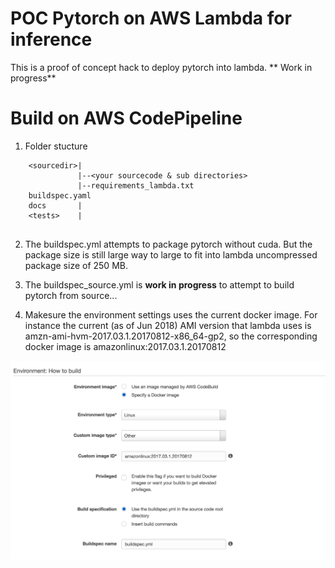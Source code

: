 # POC Pytorch on AWS Lambda for inference
This is a proof of concept hack to deploy pytorch into lambda.
** Work in progress**

# Build on AWS CodePipeline
1. Folder stucture
```
    <sourcedir>|
               |--<your sourcecode & sub directories>
               |--requirements_lambda.txt
    buildspec.yaml
    docs       |
    <tests>    |
   
```    

2. The buildspec.yml attempts to package pytorch without cuda. But the package size is still large way to large to fit into lambda uncompressed package size of 250 MB. 

3. The buildspec_source.yml is **work in progress** to attempt to build pytorch from source...  
     

3. Makesure the environment settings uses the current docker image. For instance the current (as of Jun 2018) AMI version that lambda uses is amzn-ami-hvm-2017.03.1.20170812-x86_64-gp2, so the corresponding docker image is  amazonlinux:2017.03.1.20170812

![CodeBuild Enviornment Settings](https://github.com/elangovana/pytorch-lambda-inference/raw/master/docs/images/codebuild_environment.png "Codebuild Environment")




